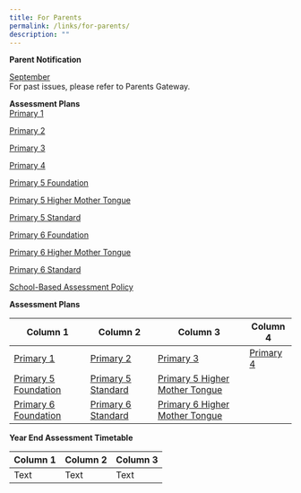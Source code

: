 ```yaml
---
title: For Parents
permalink: /links/for-parents/
description: ""
---
```

**Parent Notification**

[September](https://drive.google.com/file/d/1fGLsob--5uSKj70TLTJrK-SmqOFwU68-/view?usp=sharing)
<br>
For past issues, please refer to Parents Gateway.

**Assessment Plans**  
[Primary 1](https://drive.google.com/file/d/1DQb7o8GVURtfs0zfSKdDgtE2qjjHyVwN/view?usp=sharing)

[Primary 2](https://drive.google.com/file/d/1vgsXfca0zN8jym4pXqSFRik-cHIkSo6u/view?usp=sharing)

[Primary 3](https://drive.google.com/file/d/1xXiD4ZiL5rBQsaUhwSOc9m7WSlyE9Y1s/view?usp=sharing)

[Primary 4](https://drive.google.com/file/d/1MfPU4qIwvSxnRL0IUVrAYPu9leYM4G9w/view?usp=sharing)

[Primary 5 Foundation](https://drive.google.com/file/d/1fqZe3RHoA-9ulXWLfdgqbwP_klLRNdJD/view?usp=sharing)

[Primary 5 Higher Mother Tongue](https://drive.google.com/file/d/1fPMPo_hruPi4p3Zb0z6CyT5KmCPLYfDo/view?usp=sharing)

[Primary 5 Standard](https://drive.google.com/file/d/1NB8Au2nHj8LoVL9_2WTlt5xBpTQO5AHt/view?usp=sharing)

[Primary 6 Foundation](https://drive.google.com/file/d/1y9tJiZ4tx1yhf2Bf6nnPG8-ykRQuIl4w/view?usp=sharing)

[Primary 6 Higher Mother Tongue](https://drive.google.com/file/d/19TpPyXrG98pRxER7B5rIbJG8JKCbQ1dH/view?usp=sharing)

[Primary 6 Standard](https://drive.google.com/file/d/1X6pAOE81xNTgZqSPAP5IaDuOWrfbcvsx/view?usp=sharing)

[School-Based Assessment Policy](https://drive.google.com/file/d/1fCvz3jOLVLG62hxcFqnCkXCAGTzworS7/view?usp=sharing)

**Assessment Plans**  

| Column 1 | Column 2 | Column 3 | Column 4
| -------- | -------- | -------- | -------- |
| [Primary 1](https://drive.google.com/file/d/1DQb7o8GVURtfs0zfSKdDgtE2qjjHyVwN/view?usp=sharing)     | [Primary 2](https://drive.google.com/file/d/1vgsXfca0zN8jym4pXqSFRik-cHIkSo6u/view?usp=sharing)     | [Primary 3](https://drive.google.com/file/d/1xXiD4ZiL5rBQsaUhwSOc9m7WSlyE9Y1s/view?usp=sharing)     | [Primary 4](https://drive.google.com/file/d/1MfPU4qIwvSxnRL0IUVrAYPu9leYM4G9w/view?usp=sharing)     |
| [Primary 5 Foundation](https://drive.google.com/file/d/1fqZe3RHoA-9ulXWLfdgqbwP_klLRNdJD/view?usp=sharing)     | [Primary 5 Standard](https://drive.google.com/file/d/1NB8Au2nHj8LoVL9_2WTlt5xBpTQO5AHt/view?usp=sharing)     | [Primary 5 Higher Mother Tongue](https://drive.google.com/file/d/1fPMPo_hruPi4p3Zb0z6CyT5KmCPLYfDo/view?usp=sharing)     |      |
| [Primary 6 Foundation](https://drive.google.com/file/d/1y9tJiZ4tx1yhf2Bf6nnPG8-ykRQuIl4w/view?usp=sharing)     | [Primary 6 Standard](https://drive.google.com/file/d/1X6pAOE81xNTgZqSPAP5IaDuOWrfbcvsx/view?usp=sharing)     | [Primary 6 Higher Mother Tongue](https://drive.google.com/file/d/19TpPyXrG98pRxER7B5rIbJG8JKCbQ1dH/view?usp=sharing)     |      |


**Year End Assessment Timetable**  


| Column 1 | Column 2 | Column 3 |
| -------- | -------- | -------- |
| Text     | Text     | Text     |


